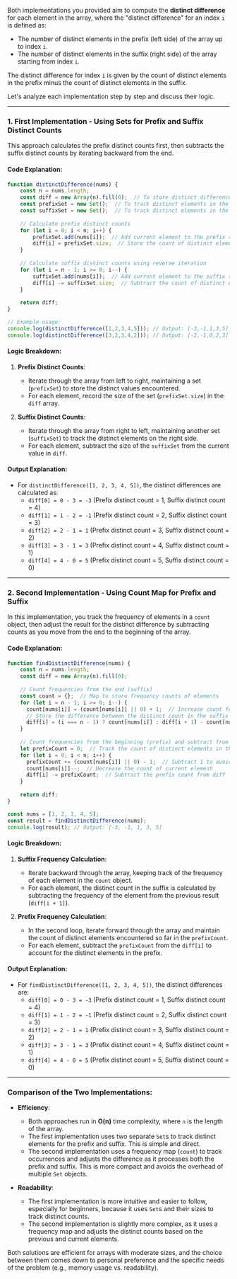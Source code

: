 Both implementations you provided aim to compute the **distinct difference** for each element in the array, where the "distinct difference" for an index `i` is defined as:

- The number of distinct elements in the prefix (left side) of the array up to index `i`.
- The number of distinct elements in the suffix (right side) of the array starting from index `i`.

The distinct difference for index `i` is given by the count of distinct elements in the prefix minus the count of distinct elements in the suffix.

Let's analyze each implementation step by step and discuss their logic.

---

### 1. **First Implementation - Using Sets for Prefix and Suffix Distinct Counts**

This approach calculates the prefix distinct counts first, then subtracts the suffix distinct counts by iterating backward from the end.

#### Code Explanation:
```javascript
function distinctDifference(nums) {
    const n = nums.length;
    const diff = new Array(n).fill(0);  // To store distinct differences for each index
    const prefixSet = new Set();  // To track distinct elements in the prefix
    const suffixSet = new Set();  // To track distinct elements in the suffix
    
    // Calculate prefix distinct counts
    for (let i = 0; i < n; i++) {
        prefixSet.add(nums[i]);  // Add current element to the prefix set
        diff[i] = prefixSet.size;  // Store the count of distinct elements in the prefix
    }
    
    // Calculate suffix distinct counts using reverse iteration
    for (let i = n - 1; i >= 0; i--) {
        suffixSet.add(nums[i]);  // Add current element to the suffix set
        diff[i] -= suffixSet.size;  // Subtract the count of distinct elements in the suffix
    }
    
    return diff;
}

// Example usage:
console.log(distinctDifference([1,2,3,4,5])); // Output: [-3,-1,1,3,5]
console.log(distinctDifference([3,2,3,4,2])); // Output: [-2,-1,0,2,3]
```

#### Logic Breakdown:
1. **Prefix Distinct Counts**:
   - Iterate through the array from left to right, maintaining a set (`prefixSet`) to store the distinct values encountered.
   - For each element, record the size of the set (`prefixSet.size`) in the `diff` array.
   
2. **Suffix Distinct Counts**:
   - Iterate through the array from right to left, maintaining another set (`suffixSet`) to track the distinct elements on the right side.
   - For each element, subtract the size of the `suffixSet` from the current value in `diff`.

#### Output Explanation:
- For `distinctDifference([1, 2, 3, 4, 5])`, the distinct differences are calculated as:
  - `diff[0] = 0 - 3 = -3` (Prefix distinct count = 1, Suffix distinct count = 4)
  - `diff[1] = 1 - 2 = -1` (Prefix distinct count = 2, Suffix distinct count = 3)
  - `diff[2] = 2 - 1 = 1` (Prefix distinct count = 3, Suffix distinct count = 2)
  - `diff[3] = 3 - 1 = 3` (Prefix distinct count = 4, Suffix distinct count = 1)
  - `diff[4] = 4 - 0 = 5` (Prefix distinct count = 5, Suffix distinct count = 0)

---

### 2. **Second Implementation - Using Count Map for Prefix and Suffix**

In this implementation, you track the frequency of elements in a `count` object, then adjust the result for the distinct difference by subtracting counts as you move from the end to the beginning of the array.

#### Code Explanation:
```javascript
function findDistinctDifference(nums) {
    const n = nums.length;
    const diff = new Array(n).fill(0);
  
    // Count frequencies from the end (suffix)
    const count = {};  // Map to store frequency counts of elements
    for (let i = n - 1; i >= 0; i--) {
      count[nums[i]] = (count[nums[i]] || 0) + 1;  // Increase count for current element
      // Store the difference between the distinct count in the suffix
      diff[i] = (i === n - 1) ? count[nums[i]] : diff[i + 1] - count[nums[i]];
    }
  
    // Count frequencies from the beginning (prefix) and subtract from diff
    let prefixCount = 0;  // Track the count of distinct elements in the prefix
    for (let i = 0; i < n; i++) {
      prefixCount += (count[nums[i]] || 0) - 1;  // Subtract 1 to avoid double-counting current element
      count[nums[i]]--;  // Decrease the count of current element
      diff[i] -= prefixCount;  // Subtract the prefix count from diff
    }
  
    return diff;
}

const nums = [1, 2, 3, 4, 5];
const result = findDistinctDifference(nums);
console.log(result); // Output: [-3, -1, 1, 3, 5]
```

#### Logic Breakdown:
1. **Suffix Frequency Calculation**:
   - Iterate backward through the array, keeping track of the frequency of each element in the `count` object.
   - For each element, the distinct count in the suffix is calculated by subtracting the frequency of the element from the previous result (`diff[i + 1]`).
   
2. **Prefix Frequency Calculation**:
   - In the second loop, iterate forward through the array and maintain the count of distinct elements encountered so far in the `prefixCount`.
   - For each element, subtract the `prefixCount` from the `diff[i]` to account for the distinct elements in the prefix.

#### Output Explanation:
- For `findDistinctDifference([1, 2, 3, 4, 5])`, the distinct differences are:
  - `diff[0] = 0 - 3 = -3` (Prefix distinct count = 1, Suffix distinct count = 4)
  - `diff[1] = 1 - 2 = -1` (Prefix distinct count = 2, Suffix distinct count = 3)
  - `diff[2] = 2 - 1 = 1` (Prefix distinct count = 3, Suffix distinct count = 2)
  - `diff[3] = 3 - 1 = 3` (Prefix distinct count = 4, Suffix distinct count = 1)
  - `diff[4] = 4 - 0 = 5` (Prefix distinct count = 5, Suffix distinct count = 0)

---

### Comparison of the Two Implementations:

- **Efficiency**: 
  - Both approaches run in **O(n)** time complexity, where `n` is the length of the array. 
  - The first implementation uses two separate `Set`s to track distinct elements for the prefix and suffix. This is simple and direct.
  - The second implementation uses a frequency map (`count`) to track occurrences and adjusts the difference as it processes both the prefix and suffix. This is more compact and avoids the overhead of multiple `Set` objects.
  
- **Readability**: 
  - The first implementation is more intuitive and easier to follow, especially for beginners, because it uses `Set`s and their sizes to track distinct counts.
  - The second implementation is slightly more complex, as it uses a frequency map and adjusts the distinct counts based on the previous and current elements.

Both solutions are efficient for arrays with moderate sizes, and the choice between them comes down to personal preference and the specific needs of the problem (e.g., memory usage vs. readability).